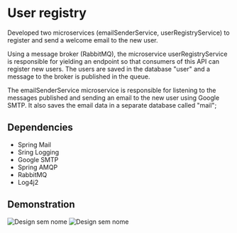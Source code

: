 # User registry

Developed two microservices (emailSenderService, userRegistryService) to register and send a welcome email to the new user. 

Using a message broker (RabbitMQ), the microservice userRegistryService is responsible for yielding an endpoint so that consumers of this API can register new users. The users are  saved in the database "user" and a message to the broker is published in the queue.

The emailSenderService microservice is responsible for listening to the messages published and sending an email to the new user using Google SMTP. It also saves the email data in a separate database called "mail";


## Dependencies
* Spring Mail
* Sring Logging
* Google SMTP
* Spring AMQP
* RabbitMQ
* Log4j2


## Demonstration
![Design sem nome](https://github.com/wmvieira21/UserMailMicroservices/assets/90009567/87f35f8c-46b3-4957-b766-7ad49d5eec3b)
![Design sem nome](https://github.com/wmvieira21/UserMailMicroservices/assets/90009567/1780398b-2624-4622-830e-6d270c573144)
